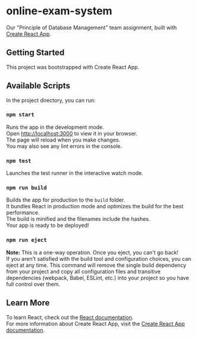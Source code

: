 # online-exam-system

Our "Principle of Database Management" team assignment, built with [Create React App](https://github.com/facebook/create-react-app).

## Getting Started

This project was bootstrapped with Create React App.

## Available Scripts

In the project directory, you can run:

### `npm start`

Runs the app in the development mode.  
Open [http://localhost:3000](http://localhost:3000) to view it in your browser.  
The page will reload when you make changes.  
You may also see any lint errors in the console.

### `npm test`

Launches the test runner in the interactive watch mode.

### `npm run build`

Builds the app for production to the `build` folder.  
It bundles React in production mode and optimizes the build for the best performance.  
The build is minified and the filenames include the hashes.  
Your app is ready to be deployed!

### `npm run eject`

**Note:** This is a one-way operation. Once you eject, you can't go back!  
If you aren't satisfied with the build tool and configuration choices, you can eject at any time. This command will remove the single build dependency from your project and copy all configuration files and transitive dependencies (webpack, Babel, ESLint, etc.) into your project so you have full control over them.

## Learn More

To learn React, check out the [React documentation](https://reactjs.org/).  
For more information about Create React App, visit the [Create React App documentation](https://facebook.github.io/create-react-app/docs/getting-started).
